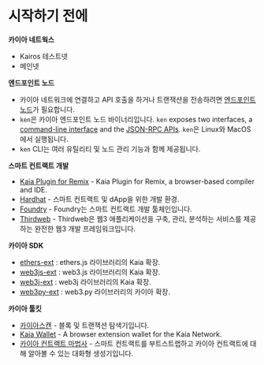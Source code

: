 # 시작하기 전에

**카이아 네트웍스**

- Kairos 테스트넷
- 메인넷

**엔드포인트 노드**

- 카이아 네트워크에 연결하고 API 호출을 하거나 트랜잭션을 전송하려면 [엔드포인트 노드](../../nodes/endpoint-node/endpoint-node.md)가 필요합니다.
- `ken`은 카이아 엔드포인트 노드 바이너리입니다. `ken` exposes two interfaces, a [command-line interface](../../nodes/endpoint-node/ken-cli-commands.md) and the [JSON-RPC APIs](../../../references/json-rpc/klay/account-created). `ken`은 Linux와 MacOS에서 실행됩니다.
- `ken` CLI는 여러 유틸리티 및 노드 관리 기능과 함께 제공됩니다.

**스마트 컨트랙트 개발**

- [Kaia Plugin for Remix](https://ide.kaia.io) - Kaia Plugin for Remix, a browser-based compiler and IDE.
- [Hardhat](https://hardhat.org/hardhat-runner/docs/getting-started) - 스마트 컨트랙트 및 dApp을 위한 개발 환경.
- [Foundry](https://book.getfoundry.sh/) - Foundry는 스마트 컨트랙트 개발 툴체인입니다.
- [Thirdweb](https://portal.thirdweb.com/) - Thirdweb은 웹3 애플리케이션을 구축, 관리, 분석하는 서비스를 제공하는 완전한 웹3 개발 프레임워크입니다.

**카이아 SDK**

- [ethers-ext](../../references/sdk/ethers-ext/getting-started.md) : ethers.js 라이브러리의 Kaia 확장.
- [web3js-ext](../../references/sdk/web3js-ext/getting-started.md) : web3.js 라이브러리의 Kaia 확장.
- [web3j-ext](../../references/sdk/web3j-ext/getting-started.md) : web3j 라이브러리의 Kaia 확장.
- [web3py-ext](../../references/sdk/web3py-ext/getting-started.md) : web3.py 라이브러리의 카이아 확장.

**카이아 툴킷**

- [카이아스캔](https://kaiascan.io/) - 블록 및 트랜잭션 탐색기입니다.
- [Kaia Wallet](https://www.kaiawallet.io/) - A browser extension wallet for the Kaia Network.
- [카이아 컨트랙트 마법사](https://wizard.kaia.io) - 스마트 컨트랙트를 부트스트랩하고 카이아 컨트랙트에 대해 알아볼 수 있는 대화형 생성기입니다.

